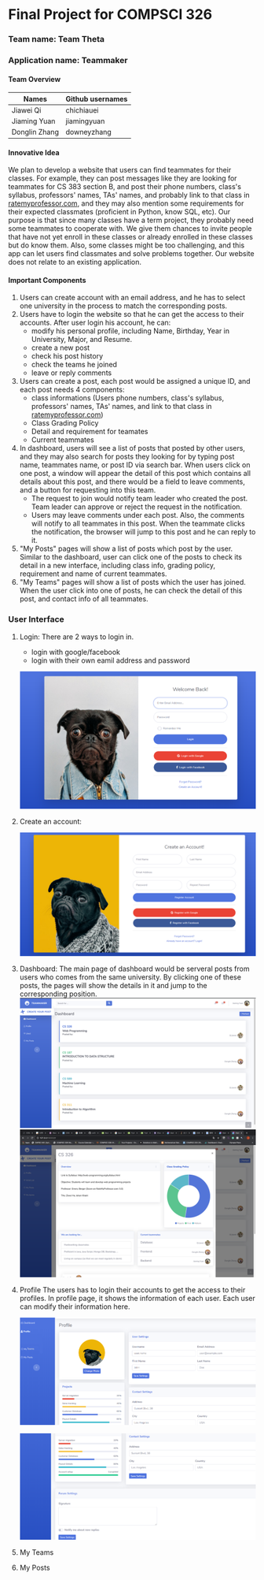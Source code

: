 
# Final Project for COMPSCI 326
### Team name: Team Theta
### Application name: Teammaker
#### Team Overview
|Names|Github usernames|
|  ----  | ----  |
|Jiawei Qi|chichiauei|
|Jiaming Yuan|jiamingyuan|
|Donglin Zhang|downeyzhang|

#### Innovative Idea
We plan to develop a website that users can find teammates for their classes. For example, they can post messages like they are looking for teammates for CS 383 section B, and post their phone numbers, class's syllabus, professors' names, TAs' names, and probably link to that class in [ratemyprofessor.com](https://www.ratemyprofessors.com/), and they may also mention some requirements for their expected classmates (proficient in Python, know SQL, etc). Our purpose is that since many classes have a term project, they probably need some teammates to cooperate with. We give them chances to invite people that have not yet enroll in these classes or already enrolled in these classes but do know them. Also, some classes might be too challenging, and this app can let users find classmates and solve problems together. Our website does not relate to an existing application.

#### Important Components
1. Users can create account with an email address, and he has to select one university in the process to match the corresponding posts.
2. Users have to login the website so that he can get the access to their accounts. After user login his account, he can: 
    * modify his personal profile, including Name, Birthday, Year in University, Major, and Resume. 
    * create a new post
    * check his post history
    * check the teams he joined
    * leave or reply comments
3. Users can create a post, each post would be assigned a unique ID, and each post needs 4 components: 
    * class informations (Users phone numbers, class's syllabus, professors' names, TAs' names, and link to that class in [ratemyprofessor.com](https://www.ratemyprofessors.com/))
    * Class Grading Policy
    * Detail and requirement for teamates
    * Current teammates
4. In dashboard, users will see a list of posts that posted by other users, and they may also search for posts they looking for by typing post name, teammates name, or post ID via search bar. When users click on one post, a window will appear the detail of this post which contains all details about this post, and there would be a field to leave comments, and a button for requesting into this team.
    * The request to join would notify team leader who created the post. Team leader can approve or reject the request in the notification.
    * Users may leave comments under each post. Also, the comments will notify to all teammates in this post. When the teammate clicks the notification, the browser will jump to this post and he can reply to it.
8. "My Posts" pages will show a list of posts which post by the user. Similar to the dashboard, user can click one of the posts to check its detail in a new interface, including class info, grading policy, requirement and name of current teammates.
9. "My Teams" pages will show a list of posts which the user has joined. When the user click into one of posts, he can check the detail of this post, and contact info of all teammates.


### User Interface


1.  Login: There are 2 ways to login in.
    * login with google/facebook
    * login with their own eamil address and password

    ![](media/login1.png)

2. Create an account:

    ![](media/create.png)

<!-- 
3. Dashboard:
The main page of dashboard would be serveral posts from users who comes from the same university. For example, there are four posts which is CS326, CS187, CS589, and CS311 in the screenshot. When the user clicks one of these posts, the detail of this post will be show as below;

    ![](media/dashboard.png)
-->

3. Dashboard:
The main page of dashboard would be serveral posts from users who comes from the same university. By clicking one of these posts, the pages will show the details in it and jump to the corresponding position.
![](media/dashboard1.png)
![](media/dashboard2.png)


4. Profile
    The users has to login their accounts to get the access to their profiles. In profile page, it shows the information of each user. Each user can modify their information here. 

    ![](media/profile1.png)

    ![](media/profile2.png)

5. My Teams
6. My Posts